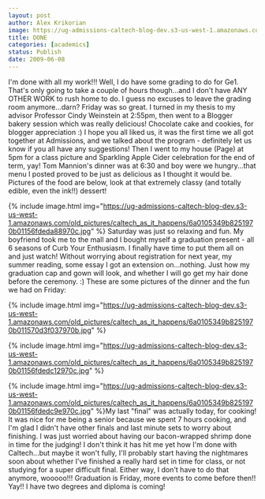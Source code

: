 ```yaml
---
layout: post
author: Alex Krikorian
image: https://ug-admissions-caltech-blog-dev.s3-us-west-1.amazonaws.com/old_pictures/caltech_as_it_happens/6a0105349b8251970b01156fdeda1c970c.jpg
title: DONE
categories: [academics]
status: Publish
date: 2009-06-08
---
```



I'm done with all my work!!!
Well, I do have some grading to do for Ge1. That's only going to take a couple of hours though...and I don't have ANY OTHER WORK to rush home to do. I guess no excuses to leave the grading room anymore...darn?
Friday was so great. I turned in my thesis to my advisor Professor Cindy Weinstein at 2:55pm, then went to a Blogger bakery session which was really delicious! Chocolate cake and cookies, for blogger appreciation :) I hope you all liked us, it was the first time we all got together at Admissions, and we talked about the program - definitely let us know if you all have any suggestions! Then I went to my house (Page) at 5pm for a class picture and Sparkling Apple Cider celebration for the end of term, yay! Tom Mannion's dinner was at 6:30 and boy were we hungry...that menu I posted proved to be just as delicious as I thought it would be. Pictures of the food are below, look at that extremely classy (and totally edible, even the ink!!) dessert!

{% include image.html img="https://ug-admissions-caltech-blog-dev.s3-us-west-1.amazonaws.com/old_pictures/caltech_as_it_happens/6a0105349b8251970b01156fdeda88970c.jpg" %}
Saturday was just so relaxing and fun. My boyfriend took me to the mall and I bought myself a graduation present - all 6 seasons of Curb Your Enthusiasm. I finally have time to put them all on and just watch! Without worrying about registration for next year, my summer reading, some essay I got an extension on...nothing. Just how my graduation cap and gown will look, and whether I will go get my hair done before the ceremony. :)
These are some pictures of the dinner and the fun we had on Friday:


{% include image.html img="https://ug-admissions-caltech-blog-dev.s3-us-west-1.amazonaws.com/old_pictures/caltech_as_it_happens/6a0105349b8251970b011570d3f037970b.jpg" %}

{% include image.html img="https://ug-admissions-caltech-blog-dev.s3-us-west-1.amazonaws.com/old_pictures/caltech_as_it_happens/6a0105349b8251970b01156fdedc12970c.jpg" %}

{% include image.html img="https://ug-admissions-caltech-blog-dev.s3-us-west-1.amazonaws.com/old_pictures/caltech_as_it_happens/6a0105349b8251970b01156fdedc9e970c.jpg" %}My last "final" was actually today, for cooking! It was nice for me being a senior because we spent 7 hours cooking, and I'm glad I didn't have other finals and last minute sets to worry about finishing. I was just worried about having our bacon-wrapped shrimp done in time for the judging! I don't think it has hit me yet how I'm done with Caltech...but maybe it won't fully, I'll probably start having the nightmares soon about whether I've finished a really hard set in time for class, or not studying for a super difficult final. Either way, I don't have to do that anymore, wooooo!!! 
Graduation is Friday, more events to come before then!! Yay!! I have two degrees and diploma is coming!
